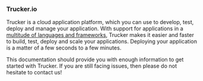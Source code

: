 ### Trucker.io
Trucker is a cloud application platform, which you can use to develop, test, deploy and manage your application. With support for applications in a [multitude of languages and frameworks](supported-frameworks), Trucker makes it easier and faster to build, test, deploy and scale your applications. Deploying your application is a matter of a few seconds to a few minutes. 

This documentation should provide you with enough information to get started with Trucker. If you are still facing issues, then please do not hesitate to contact us!